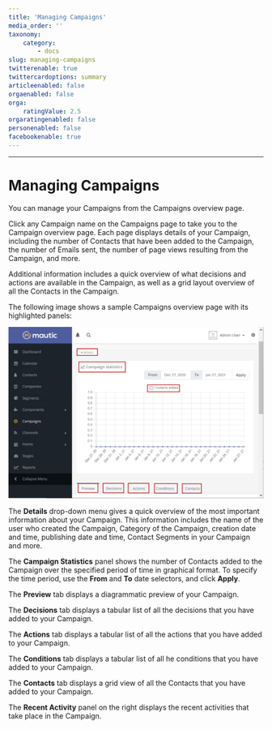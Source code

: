 ```yaml
---
title: 'Managing Campaigns'
media_order: ''
taxonomy:
    category:
        - docs
slug: managing-campaigns
twitterenable: true
twittercardoptions: summary
articleenabled: false
orgaenabled: false
orga:
    ratingValue: 2.5
orgaratingenabled: false
personenabled: false
facebookenable: true
---
```


---------------------
# Managing Campaigns

You can manage your Campaigns from the Campaigns overview page.

Click any Campaign name on the Campaigns page to take you to the Campaign overview page. Each page displays details of your Campaign, including the number of Contacts that have been added to the Campaign, the number of Emails sent, the number of page views resulting from the Campaign, and more.

Additional information includes a quick overview of what decisions and actions are available in the Campaign, as well as a grid layout overview of all the Contacts in the Campaign.

The following image shows a sample Campaigns overview page with its highlighted panels:

![Screenshot showing campaign overview](managing-campaigns.png)

The **Details** drop-down menu gives a quick overview of the most important information about your Campaign. This information includes the name of the user who created the Campaign, Category of the Campaign, creation date and time, publishing date and time, Contact Segments in your Campaign and more.

The **Campaign Statistics** panel shows the number of Contacts added to the Campaign over the specified period of time in graphical format. To specify the time period, use the **From** and **To** date selectors, and click **Apply**.

The **Preview** tab displays a diagrammatic preview of your Campaign. 

The **Decisions** tab displays a tabular list of all the decisions that you have added to your Campaign.

The **Actions** tab displays a tabular list of all the actions that you have added to your Campaign.

The **Conditions** tab displays a tabular list of all he conditions that you have added to your Campaign.

The **Contacts** tab displays a grid view of all the Contacts that you have added to your Campaign. 

The **Recent Activity** panel on the right displays the recent activities that take place in the Campaign.
